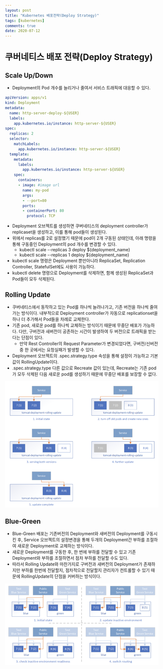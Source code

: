 ```yaml
---
layout: post
title: "Kubernetes 배포전략(Deploy Strategy)"
tags: [kubernetes]
comments: true
date: 2020-07-12
---
```


# 쿠버네티스 배포 전략(Deploy Strategy)

## Scale Up/Down

- Deployment의 Pod 개수를 늘리거나 줄여서 서비스 트래픽에 대응할 수 있다.

```yaml
apiVersion: apps/v1
kind: Deployment
metadata:
  name: http-server-deploy-${USER}
  labels:
    app.kubernetes.io/instance: http-server-${USER}
spec:
  replicas: 2
  selector:
    matchLabels:
      app.kubernetes.io/instance: http-server-${USER}
  template:
    metadata:
      labels:
        app.kubernetes.io/instance: http-server-${USER}
    spec:
      containers:
      - image: #image url
        name: my-pod
        args:
        - --port=80
        ports:
        - containerPort: 80
          protocol: TCP
```

- Deployment 오브젝트를 생성하면 쿠버네티스의 deployment controller가 replicaset을 생성하고, 이를 통해 pod들이 생성된다.
- 위에서 replicas를 2로 설정했기 때문에 pod이 2개 구동된 상태인데, 아래 명령을 통해 구동중인 Deployment의 pod 개수를 변경할 수 있다.
    - kubectl scale \-\-replicas 3 deploy ${deployment_name}
    - kubectl scale \-\-replicas 1 deploy ${deployment_name}
- kubectl scale 명령은 Deployment 뿐만아니라 ReplicaSet, Replication Controller, StatefulSet에도 사용이 가능하다.
- kubectl delete 명령으로 Deployment를 삭제하면, 함께 생성된 ReplicaSet과 Pod들이 모두 삭제된다.

## Rolling Update

- 쿠버네티스에서 동작하고 있는 Pod를 하나씩 늘려나가고, 기존 버전을 하나씩 줄여가는 방식이다. 내부적으로 Deployment controller가 자동으로 replicationset을 하나 더 추가해서 Pod들을 차례로 교체한다.
- 기존 pod, 새로운 pod를 하나씩 교체하는 방식이기 때문에 무중단 배포가 가능하다. 다만, 구버전과 새버전이 공존하는 시간이 발생하여 두 버전으로 트래픽을 받는다는 단점이 있다.
    - 만약 Rest Controller의 Request Parameter가 변경되었다면, 구버전/신버전 중 한 곳에서는 요청실패가 발생할 수 있다.
- Deployment 오브젝트의 .spec.strategy.type 속성을 통해 설정이 가능하고 기본값이 RollingUpdate이다.
- .spec.strategy.type 다른 값으로 Recreate 값이 있는데, Recreate는 기존 pod가 모두 삭제된 다음 새로운 pod를 생성하기 때문에 무중단 배포를 보장할 수 없다.

![No Image](/assets/posts/20200712/rolling-update.png)

## Blue-Green

- Blue-Green 배포는 기존버전의 Deployment와 새버전의 Deployment를 구동시킨 후,  Service 오브젝트의 설정변경을 통해 두개의 Deployment간 부하를 조절하여 새로운 Deployment로 교체하는 방식이다.
- 새로운 Deployment를 구동한 후, 한 번에 부하를 전달할 수 있고 기존 Deployment와 부하를 조절하면서 점차 부하를 전달할 수도 있다.
- 따라서 Rolling Update와 마찬가지로 구버전과 새버전의 Deployment가 존재하지만 부하를 한번에 전달할지, 점차적으로 전달할지 관리자가 컨트롤할 수 있기 때문에 RollingUpdate의 단점을 커버하는 방식이다.

![No Image](/assets/posts/20200712/blue-green.png)
